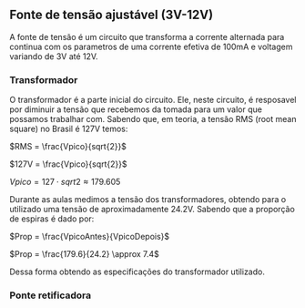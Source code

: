 ## Fonte de tensão ajustável (3V-12V)

A fonte de tensão é um circuito que transforma a corrente alternada para continua com os parametros de uma corrente efetiva de 100mA e voltagem variando de 3V até 12V.

### Transformador

O transformador é a parte inicial do circuito. Ele, neste circuito, é resposavel por diminuir a 
tensão que recebemos da tomada para um valor que possamos trabalhar com.
Sabendo que, em teoria, a tensão RMS (root mean square) no Brasil é 127V temos:

$RMS = \frac{Vpico}{sqrt{2}}$

$127V = \frac{Vpico}{sqrt{2}}$

$Vpico = 127 \cdot sqrt{2} \approx 179.605$

Durante as aulas medimos a tensão dos transformadores, obtendo para o utilizado uma tensão de 
aproximadamente 24.2V.
Sabendo que a proporção de espiras é dado por:

$Prop = \frac{VpicoAntes}{VpicoDepois}$

$Prop = \frac{179.6}{24.2} \approx 7.4$

Dessa forma obtendo as especificações do transformador utilizado.

### Ponte retificadora
